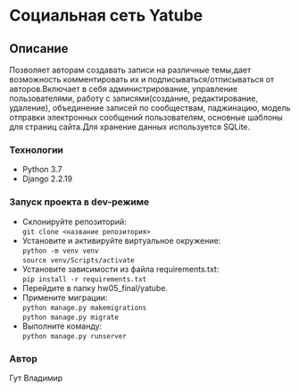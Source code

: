 # Cоциальная сеть Yatube

## Описание 
Позволяет авторам создавать записи на различные темы,дает возможность комментировать их и подписываться/отписываться от авторов.Включает в себя администрирование, управление пользователями, работу с записями(создание, редактирование, удаление), объединение записей по сообществам, паджинацию, модель отправки электронных сообщений пользователям, основные шаблоны для страниц сайта.Для хранение данных используется SQLite.

### Технологии
- Python 3.7
- Django 2.2.19

### Запуск проекта в dev-режиме
- Склонируйте репозиторий:  
``` git clone <название репозитория> ```    
- Установите и активируйте виртуальное окружение:  
``` python -m venv venv ```  
``` source venv/Scripts/activate ``` 
- Установите зависимости из файла requirements.txt:   
``` pip install -r requirements.txt ```
- Перейдите в папку hw05_final/yatube.
- Примените миграции:  
``` python manage.py makemigrations ```  
``` python manage.py migrate ```
- Выполните команду:   
``` python manage.py runserver ``` 
### Автор
Гут Владимир
